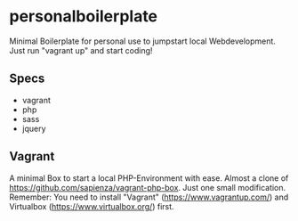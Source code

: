 # personalboilerplate
Minimal Boilerplate for personal use to jumpstart local Webdevelopment.
Just run "vagrant up" and start coding!

## Specs
- vagrant
- php
- sass
- jquery

## Vagrant
A minimal Box to start a local PHP-Environment with ease. Almost a clone of https://github.com/sapienza/vagrant-php-box. Just one small modification.
Remember: You need to install "Vagrant" (https://www.vagrantup.com/) and Virtualbox (https://www.virtualbox.org/) first.
